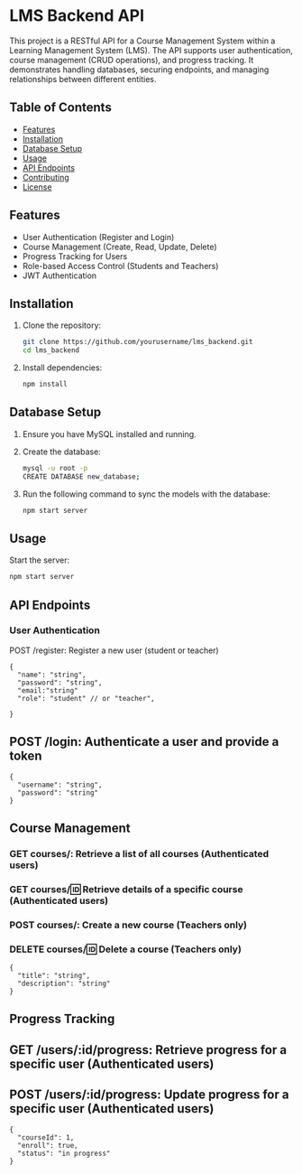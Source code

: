 # LMS Backend API

This project is a RESTful API for a Course Management System within a Learning Management System (LMS). The API supports user authentication, course management (CRUD operations), and progress tracking. It demonstrates handling databases, securing endpoints, and managing relationships between different entities.

## Table of Contents

- [Features](#features)
- [Installation](#installation)
- [Database Setup](#database-setup)
- [Usage](#usage)
- [API Endpoints](#api-endpoints)
- [Contributing](#contributing)
- [License](#license)

## Features

- User Authentication (Register and Login)
- Course Management (Create, Read, Update, Delete)
- Progress Tracking for Users
- Role-based Access Control (Students and Teachers)
- JWT Authentication

## Installation

1. Clone the repository:
    ```sh
    git clone https://github.com/yourusername/lms_backend.git
    cd lms_backend
    ```

2. Install dependencies:
    ```sh
    npm install
    ```

## Database Setup

1. Ensure you have MySQL installed and running.

2. Create the database:
    ```sh
    mysql -u root -p
    CREATE DATABASE new_database;
    ```

3. Run the following command to sync the models with the database:
    ```sh
    npm start server
    ```

## Usage

Start the server:
```sh
npm start server
```
## API Endpoints

### User Authentication
POST /register: Register a new user (student or teacher)
```
{
  "name": "string",
  "password": "string",
  "email:"string"
  "role": "student" // or "teacher",
  
}
```
## POST /login: Authenticate a user and provide a token
```
{
  "username": "string",
  "password": "string"
}
```
## Course Management
### GET courses/: Retrieve a list of all courses (Authenticated users)
### GET courses/:id: Retrieve details of a specific course (Authenticated users)
### POST courses/: Create a new course (Teachers only)
### DELETE courses/:id: Delete a course (Teachers only)
```
{
  "title": "string",
  "description": "string"
}
```
## Progress Tracking
## GET /users/:id/progress: Retrieve progress for a specific user (Authenticated users)
## POST /users/:id/progress: Update progress for a specific user (Authenticated users)
```
{
  "courseId": 1,
  "enroll": true,
  "status": "in progress"
}
```
